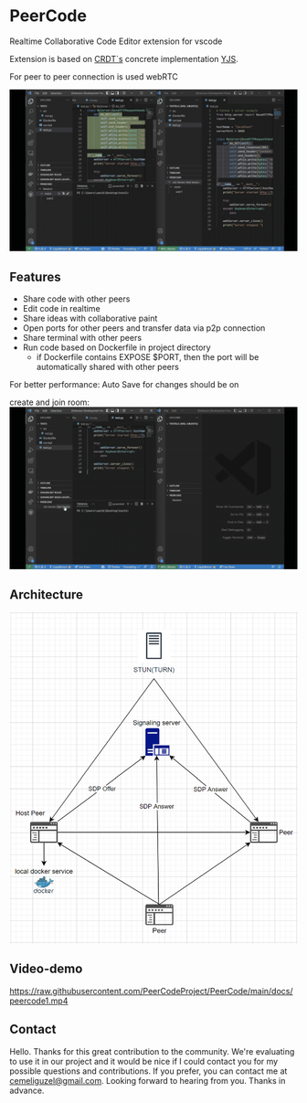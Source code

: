 # PeerCode

Realtime Collaborative Code Editor extension for vscode

Extension is based on [CRDT`s](https://en.wikipedia.org/wiki/Conflict-free_replicated_data_type)
concrete implementation [YJS](https://github.com/yjs/yjs).

For peer to peer connection is used webRTC

![example](docs/example1.gif)

## Features

* Share code with other peers
* Edit code in realtime
* Share ideas with collaborative paint
* Open ports for other peers and transfer data via p2p connection
* Share terminal with other peers
* Run code based on Dockerfile in project directory
  * if Dockerfile contains EXPOSE $PORT, then the port will be automatically shared with other peers

For better performance: Auto Save for changes should be on

create and join room:
![Join](docs/start.gif)

## Architecture

![arch](docs/arch.png)

## Video-demo

<https://raw.githubusercontent.com/PeerCodeProject/PeerCode/main/docs/peercode1.mp4>

## Contact

Hello. Thanks for this great contribution to the community. We're evaluating to use it in our project and it would be nice if I could contact you for my possible questions and contributions. If you prefer, you can contact me at cemeliguzel@gmail.com. Looking forward to hearing from you. Thanks in advance.
